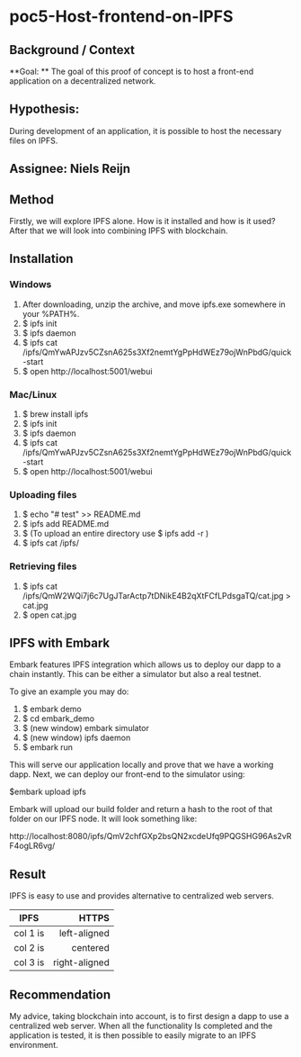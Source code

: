 # poc5-Host-frontend-on-IPFS

## Background / Context
**Goal: ** The goal of this proof of concept is to host a front-end application on a decentralized network. 

## Hypothesis:
During development of an application, it is possible to host the necessary files on IPFS.

## Assignee: Niels Reijn

## Method
Firstly, we will explore IPFS alone. How is it installed and how is it used? After that we will look into combining IPFS with blockchain.

## Installation

### Windows
1. After downloading, unzip the archive, and move ipfs.exe somewhere in your %PATH%.
2. $ ipfs init
3. $ ipfs daemon
4. $ ipfs cat /ipfs/QmYwAPJzv5CZsnA625s3Xf2nemtYgPpHdWEz79ojWnPbdG/quick-start
5. $ open http://localhost:5001/webui

### Mac/Linux
1. $ brew install ipfs
2. $ ipfs init
3. $ ipfs daemon
4. $ ipfs cat /ipfs/QmYwAPJzv5CZsnA625s3Xf2nemtYgPpHdWEz79ojWnPbdG/quick-start
5. $ open http://localhost:5001/webui

### Uploading files
1. $ echo "# test" >> README.md
2. $ ipfs add README.md
3. $ (To upload an entire directory use $ ipfs add -r <folderName>)
4. $ ipfs cat /ipfs/<returned hash>

### Retrieving files
1. $ ipfs cat /ipfs/QmW2WQi7j6c7UgJTarActp7tDNikE4B2qXtFCfLPdsgaTQ/cat.jpg > cat.jpg
2. $ open cat.jpg

## IPFS with Embark
Embark features IPFS integration which allows us to deploy our dapp to a chain instantly.
This can be either a simulator but also a real testnet.

To give an example you may do:

1. $ embark demo
2. $ cd embark_demo
3. $ (new window) embark simulator
4. $ (new window) ipfs daemon
5. $ embark run

This will serve our application locally and prove that we have a working dapp.
Next, we can deploy our front-end to the simulator using:

$embark upload ipfs

Embark will upload our build folder and return a hash to the root of that folder on our IPFS node. It will look something like: 

http://localhost:8080/ipfs/QmV2chfGXp2bsQN2xcdeUfq9PQGSHG96As2vRF4ogLR6vg/

## Result
IPFS is easy to use and provides alternative to centralized web servers. 

| IPFS   |      HTTPS      |
|----------|-------------:|
| col 1 is |  left-aligned |
| col 2 is |    centered   |
| col 3 is | right-aligned |


## Recommendation
My advice, taking blockchain into account, is to first design a dapp to use a centralized web server. When all the functionality Is completed and the application is tested, it is then possible to easily migrate to an IPFS environment.

